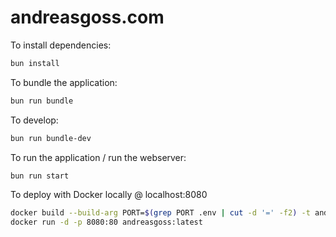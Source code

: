 # andreasgoss.com

To install dependencies:

```bash
bun install
```

To bundle the application:

```bash
bun run bundle
```

To develop:

```bash
bun run bundle-dev
```

To run the application / run the webserver:

```bash
bun run start
```

To deploy with Docker locally @ localhost:8080

```bash
docker build --build-arg PORT=$(grep PORT .env | cut -d '=' -f2) -t andreasgoss:latest .
docker run -d -p 8080:80 andreasgoss:latest
```
